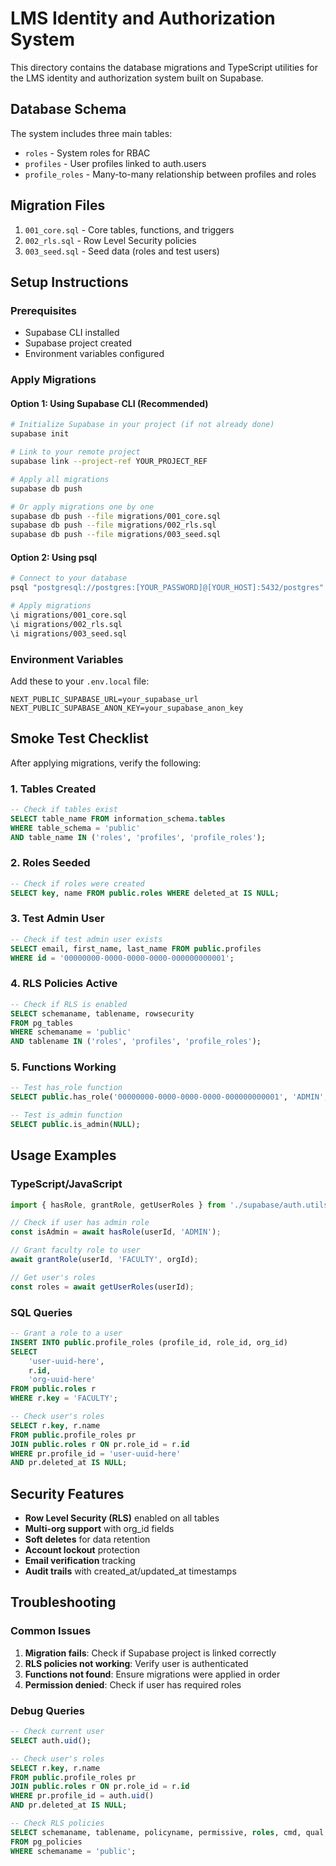 # LMS Identity and Authorization System

This directory contains the database migrations and TypeScript utilities for the LMS identity and authorization system built on Supabase.

## Database Schema

The system includes three main tables:

- `roles` - System roles for RBAC
- `profiles` - User profiles linked to auth.users
- `profile_roles` - Many-to-many relationship between profiles and roles

## Migration Files

1. `001_core.sql` - Core tables, functions, and triggers
2. `002_rls.sql` - Row Level Security policies
3. `003_seed.sql` - Seed data (roles and test users)

## Setup Instructions

### Prerequisites

- Supabase CLI installed
- Supabase project created
- Environment variables configured

### Apply Migrations

#### Option 1: Using Supabase CLI (Recommended)

```bash
# Initialize Supabase in your project (if not already done)
supabase init

# Link to your remote project
supabase link --project-ref YOUR_PROJECT_REF

# Apply all migrations
supabase db push

# Or apply migrations one by one
supabase db push --file migrations/001_core.sql
supabase db push --file migrations/002_rls.sql
supabase db push --file migrations/003_seed.sql
```

#### Option 2: Using psql

```bash
# Connect to your database
psql "postgresql://postgres:[YOUR_PASSWORD]@[YOUR_HOST]:5432/postgres"

# Apply migrations
\i migrations/001_core.sql
\i migrations/002_rls.sql
\i migrations/003_seed.sql
```

### Environment Variables

Add these to your `.env.local` file:

```env
NEXT_PUBLIC_SUPABASE_URL=your_supabase_url
NEXT_PUBLIC_SUPABASE_ANON_KEY=your_supabase_anon_key
```

## Smoke Test Checklist

After applying migrations, verify the following:

### 1. Tables Created

```sql
-- Check if tables exist
SELECT table_name FROM information_schema.tables
WHERE table_schema = 'public'
AND table_name IN ('roles', 'profiles', 'profile_roles');
```

### 2. Roles Seeded

```sql
-- Check if roles were created
SELECT key, name FROM public.roles WHERE deleted_at IS NULL;
```

### 3. Test Admin User

```sql
-- Check if test admin user exists
SELECT email, first_name, last_name FROM public.profiles
WHERE id = '00000000-0000-0000-0000-000000000001';
```

### 4. RLS Policies Active

```sql
-- Check if RLS is enabled
SELECT schemaname, tablename, rowsecurity
FROM pg_tables
WHERE schemaname = 'public'
AND tablename IN ('roles', 'profiles', 'profile_roles');
```

### 5. Functions Working

```sql
-- Test has_role function
SELECT public.has_role('00000000-0000-0000-0000-000000000001', 'ADMIN', NULL);

-- Test is_admin function
SELECT public.is_admin(NULL);
```

## Usage Examples

### TypeScript/JavaScript

```typescript
import { hasRole, grantRole, getUserRoles } from './supabase/auth.utils';

// Check if user has admin role
const isAdmin = await hasRole(userId, 'ADMIN');

// Grant faculty role to user
await grantRole(userId, 'FACULTY', orgId);

// Get user's roles
const roles = await getUserRoles(userId);
```

### SQL Queries

```sql
-- Grant a role to a user
INSERT INTO public.profile_roles (profile_id, role_id, org_id)
SELECT
    'user-uuid-here',
    r.id,
    'org-uuid-here'
FROM public.roles r
WHERE r.key = 'FACULTY';

-- Check user's roles
SELECT r.key, r.name
FROM public.profile_roles pr
JOIN public.roles r ON pr.role_id = r.id
WHERE pr.profile_id = 'user-uuid-here'
AND pr.deleted_at IS NULL;
```

## Security Features

- **Row Level Security (RLS)** enabled on all tables
- **Multi-org support** with org_id fields
- **Soft deletes** for data retention
- **Account lockout** protection
- **Email verification** tracking
- **Audit trails** with created_at/updated_at timestamps

## Troubleshooting

### Common Issues

1. **Migration fails**: Check if Supabase project is linked correctly
2. **RLS policies not working**: Verify user is authenticated
3. **Functions not found**: Ensure migrations were applied in order
4. **Permission denied**: Check if user has required roles

### Debug Queries

```sql
-- Check current user
SELECT auth.uid();

-- Check user's roles
SELECT r.key, r.name
FROM public.profile_roles pr
JOIN public.roles r ON pr.role_id = r.id
WHERE pr.profile_id = auth.uid()
AND pr.deleted_at IS NULL;

-- Check RLS policies
SELECT schemaname, tablename, policyname, permissive, roles, cmd, qual
FROM pg_policies
WHERE schemaname = 'public';
```
